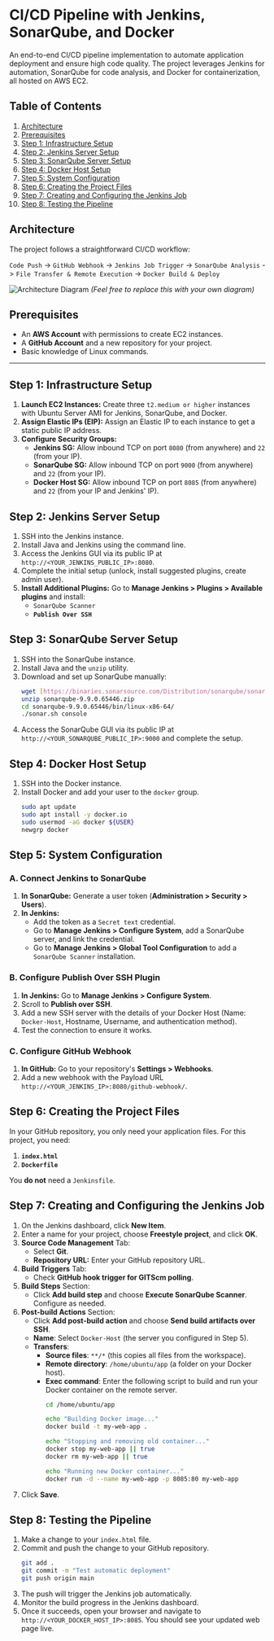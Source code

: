# CI/CD Pipeline with Jenkins, SonarQube, and Docker

An end-to-end CI/CD pipeline implementation to automate application deployment and ensure high code quality. The project leverages Jenkins for automation, SonarQube for code analysis, and Docker for containerization, all hosted on AWS EC2.

## Table of Contents

1.  [Architecture](#architecture)
2.  [Prerequisites](#prerequisites)
3.  [Step 1: Infrastructure Setup](#step-1-infrastructure-setup)
4.  [Step 2: Jenkins Server Setup](#step-2-jenkins-server-setup)
5.  [Step 3: SonarQube Server Setup](#step-3-sonarqube-server-setup)
6.  [Step 4: Docker Host Setup](#step-4-docker-host-setup)
7.  [Step 5: System Configuration](#step-5-system-configuration)
8.  [Step 6: Creating the Project Files](#step-6-creating-the-project-files)
9.  [Step 7: Creating and Configuring the Jenkins Job](#step-7-creating-and-configuring-the-jenkins-job)
10. [Step 8: Testing the Pipeline](#step-8-testing-the-pipeline)

## Architecture

The project follows a straightforward CI/CD workflow:

`Code Push` -> `GitHub Webhook` -> `Jenkins Job Trigger` -> `SonarQube Analysis` -> `File Transfer & Remote Execution` -> `Docker Build & Deploy`

![Architecture Diagram](https://user-images.githubusercontent.com/8951939/188879532-62342502-3165-455a-94b2-603350257cbc.png)
*(Feel free to replace this with your own diagram)*

## Prerequisites

-   An **AWS Account** with permissions to create EC2 instances.
-   A **GitHub Account** and a new repository for your project.
-   Basic knowledge of Linux commands.

---

## Step 1: Infrastructure Setup

1.  **Launch EC2 Instances:** Create three `t2.medium or higher` instances with Ubuntu Server AMI for Jenkins, SonarQube, and Docker.
2.  **Assign Elastic IPs (EIP):** Assign an Elastic IP to each instance to get a static public IP address.
3.  **Configure Security Groups:**
    -   **Jenkins SG:** Allow inbound TCP on port `8080` (from anywhere) and `22` (from your IP).
    -   **SonarQube SG:** Allow inbound TCP on port `9000` (from anywhere) and `22` (from your IP).
    -   **Docker Host SG:** Allow inbound TCP on port `8085` (from anywhere) and `22` (from your IP and Jenkins' IP).

## Step 2: Jenkins Server Setup

1.  SSH into the Jenkins instance.
2.  Install Java and Jenkins using the command line.
3.  Access the Jenkins GUI via its public IP at `http://<YOUR_JENKINS_PUBLIC_IP>:8080`.
4.  Complete the initial setup (unlock, install suggested plugins, create admin user).
5.  **Install Additional Plugins:** Go to **Manage Jenkins > Plugins > Available plugins** and install:
    -   `SonarQube Scanner`
    -   **`Publish Over SSH`**

## Step 3: SonarQube Server Setup

1.  SSH into the SonarQube instance.
2.  Install Java and the `unzip` utility.
3.  Download and set up SonarQube manually:
    ```bash
    wget [https://binaries.sonarsource.com/Distribution/sonarqube/sonarqube-9.9.0.65446.zip](https://binaries.sonarsource.com/Distribution/sonarqube/sonarqube-9.9.0.65446.zip)
    unzip sonarqube-9.9.0.65446.zip
    cd sonarqube-9.9.0.65446/bin/linux-x86-64/
    ./sonar.sh console
    ```
4.  Access the SonarQube GUI via its public IP at `http://<YOUR_SONARQUBE_PUBLIC_IP>:9000` and complete the setup.

## Step 4: Docker Host Setup

1.  SSH into the Docker instance.
2.  Install Docker and add your user to the `docker` group.
    ```bash
    sudo apt update
    sudo apt install -y docker.io
    sudo usermod -aG docker ${USER}
    newgrp docker
    ```

## Step 5: System Configuration

### A. Connect Jenkins to SonarQube
1.  **In SonarQube:** Generate a user token (**Administration > Security > Users**).
2.  **In Jenkins:**
    -   Add the token as a `Secret text` credential.
    -   Go to **Manage Jenkins > Configure System**, add a SonarQube server, and link the credential.
    -   Go to **Manage Jenkins > Global Tool Configuration** to add a `SonarQube Scanner` installation.

### B. Configure Publish Over SSH Plugin
1.  **In Jenkins:** Go to **Manage Jenkins > Configure System**.
2.  Scroll to **Publish over SSH**.
3.  Add a new SSH server with the details of your Docker Host (Name: `Docker-Host`, Hostname, Username, and authentication method).
4.  Test the connection to ensure it works.

### C. Configure GitHub Webhook
1.  **In GitHub:** Go to your repository's **Settings > Webhooks**.
2.  Add a new webhook with the Payload URL `http://<YOUR_JENKINS_IP>:8080/github-webhook/`.

## Step 6: Creating the Project Files

In your GitHub repository, you only need your application files. For this project, you need:

1.  **`index.html`**
2.  **`Dockerfile`**

You **do not** need a `Jenkinsfile`.

## Step 7: Creating and Configuring the Jenkins Job

1.  On the Jenkins dashboard, click **New Item**.
2.  Enter a name for your project, choose **Freestyle project**, and click **OK**.
3.  **Source Code Management** Tab:
    -   Select **Git**.
    -   **Repository URL:** Enter your GitHub repository URL.
4.  **Build Triggers** Tab:
    -   Check **GitHub hook trigger for GITScm polling**.
5.  **Build Steps** Section:
    -   Click **Add build step** and choose **Execute SonarQube Scanner**. Configure as needed.
6.  **Post-build Actions** Section:
    -   Click **Add post-build action** and choose **Send build artifacts over SSH**.
    -   **Name**: Select `Docker-Host` (the server you configured in Step 5).
    -   **Transfers**:
        -   **Source files**: `**/*` (this copies all files from the workspace).
        -   **Remote directory**: `/home/ubuntu/app` (a folder on your Docker host).
        -   **Exec command**: Enter the following script to build and run your Docker container on the remote server.
            ```bash
            cd /home/ubuntu/app

            echo "Building Docker image..."
            docker build -t my-web-app .

            echo "Stopping and removing old container..."
            docker stop my-web-app || true
            docker rm my-web-app || true

            echo "Running new Docker container..."
            docker run -d --name my-web-app -p 8085:80 my-web-app
            ```
7.  Click **Save**.

## Step 8: Testing the Pipeline

1.  Make a change to your `index.html` file.
2.  Commit and push the change to your GitHub repository.
    ```bash
    git add .
    git commit -m "Test automatic deployment"
    git push origin main
    ```
3.  The push will trigger the Jenkins job automatically.
4.  Monitor the build progress in the Jenkins dashboard.
5.  Once it succeeds, open your browser and navigate to `http://<YOUR_DOCKER_HOST_IP>:8085`. You should see your updated web page live.
